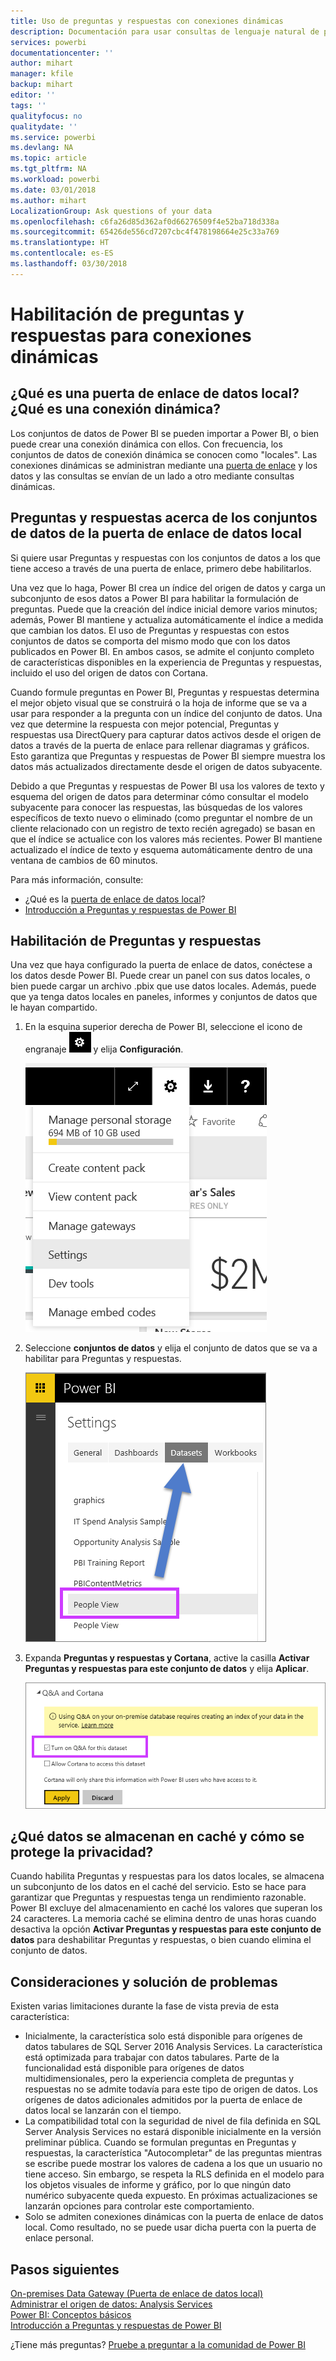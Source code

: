 ```yaml
---
title: Uso de preguntas y respuestas con conexiones dinámicas
description: Documentación para usar consultas de lenguaje natural de preguntas y respuestas de Power BI con conexiones dinámicas a datos de Analysis Services y la puerta de enlace de datos local.
services: powerbi
documentationcenter: ''
author: mihart
manager: kfile
backup: mihart
editor: ''
tags: ''
qualityfocus: no
qualitydate: ''
ms.service: powerbi
ms.devlang: NA
ms.topic: article
ms.tgt_pltfrm: NA
ms.workload: powerbi
ms.date: 03/01/2018
ms.author: mihart
LocalizationGroup: Ask questions of your data
ms.openlocfilehash: c6fa26d85d362af0d66276509f4e52ba718d338a
ms.sourcegitcommit: 65426de556cd7207cbc4f478198664e25c33a769
ms.translationtype: HT
ms.contentlocale: es-ES
ms.lasthandoff: 03/30/2018
---
```

# <a name="enable-qa-for-live-connections"></a>Habilitación de preguntas y respuestas para conexiones dinámicas
## <a name="what-is-on-premises-data-gateway--what-is-a-live-connection"></a>¿Qué es una puerta de enlace de datos local?  ¿Qué es una conexión dinámica?
Los conjuntos de datos de Power BI se pueden importar a Power BI, o bien puede crear una conexión dinámica con ellos. Con frecuencia, los conjuntos de datos de conexión dinámica se conocen como "locales". Las conexiones dinámicas se administran mediante una [puerta de enlace](service-gateway-onprem.md) y los datos y las consultas se envían de un lado a otro mediante consultas dinámicas.

## <a name="qa-for-on-premises-data-gateway-datasets"></a>Preguntas y respuestas acerca de los conjuntos de datos de la puerta de enlace de datos local
Si quiere usar Preguntas y respuestas con los conjuntos de datos a los que tiene acceso a través de una puerta de enlace, primero debe habilitarlos.

Una vez que lo haga, Power BI crea un índice del origen de datos y carga un subconjunto de esos datos a Power BI para habilitar la formulación de preguntas. Puede que la creación del índice inicial demore varios minutos; además, Power BI mantiene y actualiza automáticamente el índice a medida que cambian los datos. El uso de Preguntas y respuestas con estos conjuntos de datos se comporta del mismo modo que con los datos publicados en Power BI. En ambos casos, se admite el conjunto completo de características disponibles en la experiencia de Preguntas y respuestas, incluido el uso del origen de datos con Cortana.

Cuando formule preguntas en Power BI, Preguntas y respuestas determina el mejor objeto visual que se construirá o la hoja de informe que se va a usar para responder a la pregunta con un índice del conjunto de datos. Una vez que determine la respuesta con mejor potencial, Preguntas y respuestas usa DirectQuery para capturar datos activos desde el origen de datos a través de la puerta de enlace para rellenar diagramas y gráficos. Esto garantiza que Preguntas y respuestas de Power BI siempre muestra los datos más actualizados directamente desde el origen de datos subyacente.

Debido a que Preguntas y respuestas de Power BI usa los valores de texto y esquema del origen de datos para determinar cómo consultar el modelo subyacente para conocer las respuestas, las búsquedas de los valores específicos de texto nuevo o eliminado (como preguntar el nombre de un cliente relacionado con un registro de texto recién agregado) se basan en que el índice se actualice con los valores más recientes. Power BI mantiene actualizado el índice de texto y esquema automáticamente dentro de una ventana de cambios de 60 minutos.

Para más información, consulte:

* ¿Qué es la [puerta de enlace de datos local](service-gateway-onprem.md)?
* [Introducción a Preguntas y respuestas de Power BI](power-bi-q-and-a.md)

## <a name="enable-qa"></a>Habilitación de Preguntas y respuestas
Una vez que haya configurado la puerta de enlace de datos, conéctese a los datos desde Power BI.  Puede crear un panel con sus datos locales, o bien puede cargar un archivo .pbix que use datos locales.  Además, puede que ya tenga datos locales en paneles, informes y conjuntos de datos que le hayan compartido.

1. En la esquina superior derecha de Power BI, seleccione el icono de engranaje ![icono de engranaje](media/service-q-and-a-direct-query/power-bi-cog.png) y elija **Configuración**.
   
   ![Menú Configuración](media/service-q-and-a-direct-query/powerbi-settings.png)
2. Seleccione **conjuntos de datos** y elija el conjunto de datos que se va a habilitar para Preguntas y respuestas.
   
   ![Pantalla Conjuntos de datos del menú Configuración](media/service-q-and-a-direct-query/power-bi-q-and-a-settings.png)
3. Expanda **Preguntas y respuestas y Cortana**, active la casilla **Activar Preguntas y respuestas para este conjunto de datos** y elija **Aplicar**.
   
    ![Área Preguntas y respuestas expandida](media/service-q-and-a-direct-query/power-bi-q-and-a-directquery.png)

## <a name="what-data-is-cached-and-how-is-privacy-protected"></a>¿Qué datos se almacenan en caché y cómo se protege la privacidad?
Cuando habilita Preguntas y respuestas para los datos locales, se almacena un subconjunto de los datos en el caché del servicio. Esto se hace para garantizar que Preguntas y respuestas tenga un rendimiento razonable. Power BI excluye del almacenamiento en caché los valores que superan los 24 caracteres. La memoria caché se elimina dentro de unas horas cuando desactiva la opción **Activar Preguntas y respuestas para este conjunto de datos** para deshabilitar Preguntas y respuestas, o bien cuando elimina el conjunto de datos.

## <a name="considerations-and-troubleshooting"></a>Consideraciones y solución de problemas
Existen varias limitaciones durante la fase de vista previa de esta característica:

* Inicialmente, la característica solo está disponible para orígenes de datos tabulares de SQL Server 2016 Analysis Services. La característica está optimizada para trabajar con datos tabulares. Parte de la funcionalidad está disponible para orígenes de datos multidimensionales, pero la experiencia completa de preguntas y respuestas no se admite todavía para este tipo de origen de datos. Los orígenes de datos adicionales admitidos por la puerta de enlace de datos local se lanzarán con el tiempo.
* La compatibilidad total con la seguridad de nivel de fila definida en SQL Server Analysis Services no estará disponible inicialmente en la versión preliminar pública. Cuando se formulan preguntas en Preguntas y respuestas, la característica "Autocompletar" de las preguntas mientras se escribe puede mostrar los valores de cadena a los que un usuario no tiene acceso. Sin embargo, se respeta la RLS definida en el modelo para los objetos visuales de informe y gráfico, por lo que ningún dato numérico subyacente queda expuesto. En próximas actualizaciones se lanzarán opciones para controlar este comportamiento.
* Solo se admiten conexiones dinámicas con la puerta de enlace de datos local. Como resultado, no se puede usar dicha puerta con la puerta de enlace personal.

## <a name="next-steps"></a>Pasos siguientes
[On-premises Data Gateway (Puerta de enlace de datos local)](service-gateway-onprem.md)  
[Administrar el origen de datos: Analysis Services](service-gateway-enterprise-manage-ssas.md)  
[Power BI: Conceptos básicos](service-basic-concepts.md)  
[Introducción a Preguntas y respuestas de Power BI](power-bi-q-and-a.md)  

¿Tiene más preguntas? [Pruebe a preguntar a la comunidad de Power BI](http://community.powerbi.com/)

